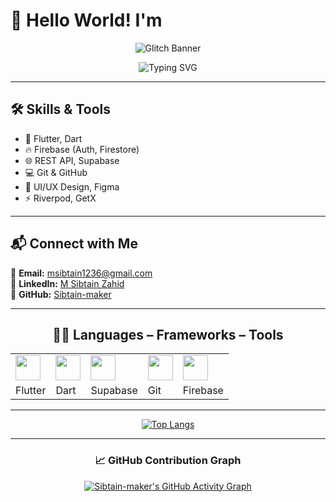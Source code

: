 # 👋 Hello World! I'm  

<p align="center">
  <!-- 🌟 Shiny Glitch Banner -->
  <img src="https://svg-banners.vercel.app/api?type=glitch&text1=M%20Sibtain%20Zahid&width=800&height=200" alt="Glitch Banner" />
</p>

<div align="center">
  <!-- ✨ Neon Typing Effect -->
  <img src="https://readme-typing-svg.herokuapp.com?font=Fira+Code&weight=700&size=32&duration=3000&pause=1000&color=FF6EC7&center=true&vCenter=true&repeat=true&width=650&height=80&lines=🚀+Flutter+Engineer;📱+Mobile+App+Developer;⚡+Cross+Platform+Expert;🎯+Dart+Developer" alt="Typing SVG" />
</div>

---

## 🛠️ Skills & Tools

- 🚀 Flutter, Dart  
- 🔥 Firebase (Auth, Firestore)  
- 🌐 REST API, Supabase  
- 💻 Git & GitHub  
- 🎨 UI/UX Design, Figma  
- ⚡ Riverpod, GetX  

---

## 📬 Connect with Me  

📧 **Email:** msibtain1236@gmail.com  
💼 **LinkedIn:** [M Sibtain Zahid](https://www.linkedin.com/in/msibtainzahid/)  
🐙 **GitHub:** [Sibtain-maker](https://github.com/Sibtain-maker)  

---

<div align="center">

## 🧑‍💻 Languages – Frameworks – Tools  

| | | | | |
| --- | --- | --- | --- | --- |
| <img src="https://cdn.jsdelivr.net/gh/devicons/devicon/icons/flutter/flutter-original.svg" width="40" height="40"/> | <img src="https://cdn.jsdelivr.net/gh/devicons/devicon/icons/dart/dart-original.svg" width="40" height="40"/> | <img src="https://cdn.jsdelivr.net/gh/devicons/devicon/icons/supabase/supabase-original.svg" width="40" height="40"/> | <img src="https://cdn.jsdelivr.net/gh/devicons/devicon/icons/git/git-original.svg" width="40" height="40"/> | <img src="https://cdn.jsdelivr.net/gh/devicons/devicon/icons/firebase/firebase-plain.svg" width="40" height="40"/> |
| Flutter | Dart | Supabase | Git | Firebase |

---

[![Top Langs](https://github-readme-stats.vercel.app/api/top-langs/?username=Sibtain-maker&layout=compact&theme=tokyonight)](https://github.com/anuraghazra/github-readme-stats)

---

### 📈 GitHub Contribution Graph  

[![Sibtain-maker's GitHub Activity Graph](https://github-readme-activity-graph.vercel.app/graph?username=Sibtain-maker&theme=tokyo-night&area=true&hide_border=true)](https://github.com/ashutosh00710/github-readme-activity-graph)

</div>
